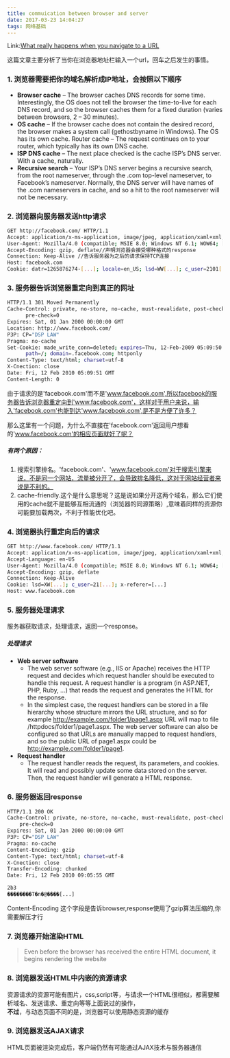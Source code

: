 ```yaml
---
title: commuication between browser and server
date: 2017-03-23 14:04:27
tags: 网络基础
---
```

Link:[What really happens when you navigate to a URL](http://igoro.com/archive/what-really-happens-when-you-navigate-to-a-url/) 

这篇文章主要分析了当你在浏览器地址栏输入一个url，回车之后发生的事情。

### 1. 浏览器需要把你的域名解析成IP地址，会按照以下顺序
- **Browser cache** – The browser caches DNS records for some time. Interestingly, the OS does not tell the browser the time-to-live for each DNS record, and so the browser caches them for a fixed duration (varies between browsers, 2 – 30 minutes).
- **OS cache** – If the browser cache does not contain the desired record, the browser makes a system call (gethostbyname in Windows). The OS has its own cache.
Router cache – The request continues on to your router, which typically has its own DNS cache.
- **ISP DNS cache** – The next place checked is the cache ISP’s DNS server. With a cache, naturally.
- **Recursive search** – Your ISP’s DNS server begins a recursive search, from the root nameserver, through the .com top-level nameserver, to Facebook’s nameserver. Normally, the DNS server will have names of the .com nameservers in cache, and so a hit to the root nameserver will not be necessary.

### 2. 浏览器向服务器发送http请求
``` bash
GET http://facebook.com/ HTTP/1.1
Accept: application/x-ms-application, image/jpeg, application/xaml+xml, [...]//声明浏览器会接受哪种格式的response
User-Agent: Mozilla/4.0 (compatible; MSIE 8.0; Windows NT 6.1; WOW64; [...]//浏览器信息
Accept-Encoding: gzip, deflate//声明浏览器会接受哪种格式的response
Connection: Keep-Alive //告诉服务器为之后的请求保持TCP连接
Host: facebook.com
Cookie: datr=1265876274-[...]; locale=en_US; lsd=WW[...]; c_user=2101[...]
```

### 3. 服务器告诉浏览器重定向到真正的网址
``` bash
HTTP/1.1 301 Moved Permanently
Cache-Control: private, no-store, no-cache, must-revalidate, post-check=0,
      pre-check=0
Expires: Sat, 01 Jan 2000 00:00:00 GMT
Location: http://www.facebook.com/
P3P: CP="DSP LAW"
Pragma: no-cache
Set-Cookie: made_write_conn=deleted; expires=Thu, 12-Feb-2009 05:09:50 GMT;
      path=/; domain=.facebook.com; httponly
Content-Type: text/html; charset=utf-8
X-Cnection: close
Date: Fri, 12 Feb 2010 05:09:51 GMT
Content-Length: 0
```
由于请求的是'facebook.com'而不是'www.facebook.com',所以facebook的服务器告诉浏览器重定向到'www.facebook.com'，这样对于用户来说，输入'facebook.com'也能到达'www.facebook.com',是不是方便了许多？  

那么这里有一个问题，为什么不直接在'facebook.com'返回用户想看的'www.facebook.com'的相应页面就好了呢？
##### 有两个原因：  
1. 搜索引擎排名。'facebook.com'、'www.facebook.com'对于搜索引擎来说，不是同一个网站，流量被分开了，会导致排名降低，这对于网站经营者来说是不利的。
2. cache-friendly.这个是什么意思呢？这是说如果分开这两个域名，那么它们使用的cache就不是能够互相流通的（浏览器的同源策略）,意味着同样的资源你可能要加载两次，不利于性能优化吧。


### 4. 浏览器执行重定向后的请求
``` bash
GET http://www.facebook.com/ HTTP/1.1
Accept: application/x-ms-application, image/jpeg, application/xaml+xml, [...]
Accept-Language: en-US
User-Agent: Mozilla/4.0 (compatible; MSIE 8.0; Windows NT 6.1; WOW64; [...]
Accept-Encoding: gzip, deflate
Connection: Keep-Alive
Cookie: lsd=XW[...]; c_user=21[...]; x-referer=[...]
Host: www.facebook.com
```
### 5. 服务器处理请求
服务器获取请求，处理请求，返回一个response。
##### 处理请求
- **Web server software**
	- The web server software (e.g., IIS or Apache) receives the HTTP request and decides which request handler should be executed to handle this request. A request handler is a program (in ASP.NET, PHP, Ruby, …) that reads the request and generates the HTML for the response.
	- In the simplest case, the request handlers can be stored in a file hierarchy whose structure mirrors the URL structure, and so for example http://example.com/folder1/page1.aspx URL will map to file /httpdocs/folder1/page1.aspx. The web server software can also be configured so that URLs are manually mapped to request handlers, and so the public URL of page1.aspx could be http://example.com/folder1/page1.
- **Request handler**
	- The request handler reads the request, its parameters, and cookies. It will read and possibly update some data stored on the server. Then, the request handler will generate a HTML response.

### 6. 服务器返回response
``` bash
HTTP/1.1 200 OK
Cache-Control: private, no-store, no-cache, must-revalidate, post-check=0,
    pre-check=0
Expires: Sat, 01 Jan 2000 00:00:00 GMT
P3P: CP="DSP LAW"
Pragma: no-cache
Content-Encoding: gzip
Content-Type: text/html; charset=utf-8
X-Cnection: close
Transfer-Encoding: chunked
Date: Fri, 12 Feb 2010 09:05:55 GMT

2b3
��������T�n�@����[...]
```

Content-Encoding 这个字段是告诉browser,response使用了gzip算法压缩的,你需要解压才行

### 7. 浏览器开始渲染HTML
> Even before the browser has received the entire HTML document, it begins rendering the website

### 8. 浏览器发送HTML中内嵌的资源请求
资源请求的资源可能有图片，css,script等，与请求一个HTML很相似，都需要解析域名、发送请求、重定向等等上面说过的操作，  
**不过**，与动态页面不同的是，浏览器可以使用静态资源的缓存

### 9. 浏览器发送AJAX请求
HTML页面被渲染完成后，客户端仍然有可能通过AJAX技术与服务器通信